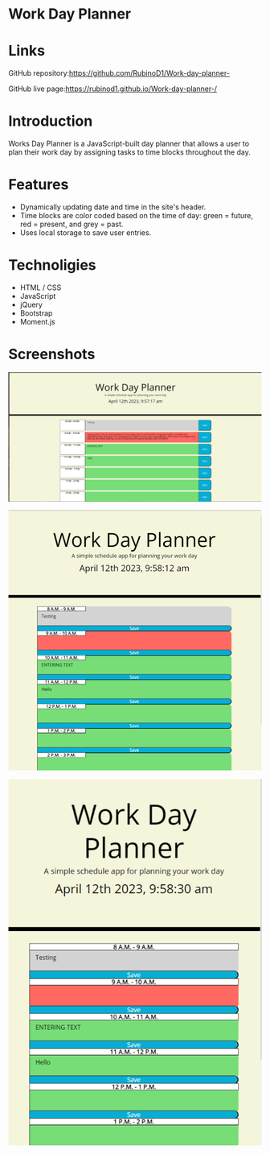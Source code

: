 # Work Day Planner

# Links
GitHub repository:https://github.com/RubinoD1/Work-day-planner-

GitHub live page:https://rubinod1.github.io/Work-day-planner-/

# Introduction

Works Day Planner is a JavaScript-built day planner that allows a user to plan their work day by assigning tasks to time blocks throughout the day. 

# Features

- Dynamically updating date and time in the site's header. 
- Time blocks are color coded based on the time of day: green = future, red = present, and grey = past. 
- Uses local storage to save user entries. 


# Technoligies 
- HTML / CSS
- JavaScript 
- jQuery
- Bootstrap 
- Moment.js

# Screenshots

![Live site screenshots](/assets/images/image1.png)

![Live site screenshots](/assets/images/image2.png)

![Live site screenshots](/assets/images/image3.png)